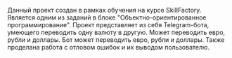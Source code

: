 Данный проект создан в рамках обучения на курсе SkillFactory. Является одним из заданий в блоке "Объектно-ориентированное программирование".
Проект представляет из себя Telegram-бота, умеющего переводить одну валюту в другую. Может переводить евро, рубли и доллары.
Бот может переводить евро, рубли и доллары. Также проделана работа с отловом ошибок и их выводом пользователю.
